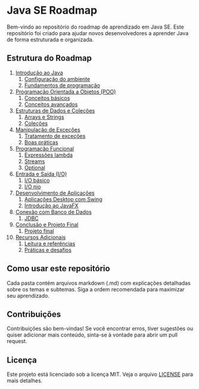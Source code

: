 # Java SE Roadmap

Bem-vindo ao repositório do roadmap de aprendizado em Java SE. Este repositório foi criado para ajudar novos desenvolvedores a aprender Java de forma estruturada e organizada.

## Estrutura do Roadmap

01. [Introdução ao Java](./01-introducao-ao-java)
    01. [Configuração do ambiente](./01-introducao-ao-java/01-configuracao-do-ambiente.md)
    02. [Fundamentos de programação](./01-introducao-ao-java/02-fundamentos-de-programacao.md)
02. [Programação Orientada a Objetos (POO)](./02-poo)
    01. [Conceitos básicos](./02-poo/01-conceitos-basicos.md)
    02. [Conceitos avançados](./02-poo/02-conceitos-avancados.md)
3. [Estruturas de Dados e Coleções](./03-estruturas-de-dados-e-colecoes)
    01. [Arrays e Strings](./03-estruturas-de-dados-e-colecoes/01-arrays-e-strings.md)
    02. [Coleções](./03-estruturas-de-dados-e-colecoes/02-colecoes-java.md)
4. [Manipulação de Exceções](./04-manipulacao-de-excecoes)
    01. [Tratamento de exceções](./04-manipulacao-de-excecoes/01-tratamento-de-excecoes.md)
    02. [Boas práticas](./04-manipulacao-de-excecoes/02-boas-praticas.md)
5. [Programação Funcional](./05-programacao-funcional)
    01. [Expressões lambda](./05-programacao-funcional/01-expressoes-lambda.md)
    02. [Streams](./05-programacao-funcional/02-streams-api.md)
    03. [Optional](./05-programacao-funcional/03-optional.md)
6. [Entrada e Saída (I/O)](./06-entrada-e-saida)
    01. [I/O básico](./06-entrada-e-saida/01-io-basico.md)
    02. [I/O nio](./06-entrada-e-saida/02-io-nio.md)
7. [Desenvolvimento de Aplicações](./07-desenvolvimento-de-aplicacoes)
    01. [Aplicações Desktop com Swing](./07-desenvolvimento-de-aplicacoes/01-aplicacoes-desktop-com-swing.md)
    02. [Introdução ao JavaFX](./07-desenvolvimento-de-aplicacoes/02-introducao-ao-javafx.md)
8. [Conexão com Banco de Dados](./08-conexao-com-banco-de-dados)
    01. [JDBC](./08-conexao-com-banco-de-dados/01-jdbc.md)
9. [Conclusão e Projeto Final](./09-conclusao-e-projeto-final)
    01. [Projeto final](./09-conclusao-e-projeto-final/01-projeto-final.md)
10. [Recursos Adicionais](./10-recursos-adicionais)
    01. [Leitura e referências](./10-recursos-adicionais/01-leitura-e-referencias.md)
    02. [Práticas e desafios](./10-recursos-adicionais/02-praticas-e-desafios.md)

## Como usar este repositório

Cada pasta contém arquivos markdown (.md) com explicações detalhadas sobre os temas e subtemas. Siga a ordem recomendada para maximizar seu aprendizado. 

## Contribuições

Contribuições são bem-vindas! Se você encontrar erros, tiver sugestões ou quiser adicionar mais conteúdo, sinta-se à vontade para abrir um pull request.

## Licença

Este projeto está licenciado sob a licença MIT. Veja o arquivo [LICENSE](./LICENSE) para mais detalhes.
